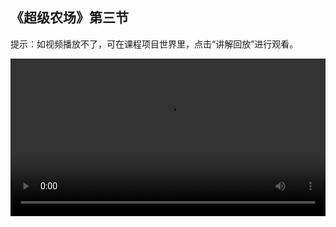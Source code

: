 ## 《超级农场》第三节
 
提示：如视频播放不了，可在课程项目世界里，点击“讲解回放”进行观看。
 
<video width="100%" controls controlslist="nodownload nofullscreen noremoteplayback" disablePictureInPicture>
  <source src="https://api.keepwork.com/ts-storage/siteFiles/22521/raw#x1_超级农场L3.webm" type="video/webm" />
  <source src="https://api.keepwork.com/ts-storage/siteFiles/22520/raw#x1_超级农场L3.mp4" type="video/mp4" />
   
  你的浏览器不支持播放
</video>
<style>
video::-webkit-media-controls-fullscreen-button { display: none; } 
</style>

## 步骤一

在上一节课中，我们学会了如何在农场里种植苹果
这节课我们来学习如何种植胡萝卜
首先我们来搭建胡萝卜模型
点击E按钮，打开工具栏
选择工具子标签下的彩色方块
选择黄色，右键放置方块，做为胡萝卜的下半部分
选择橙色，右键放置方块，做为胡萝卜的上半部分
然后，我们为胡萝卜添加叶子
再次打开工具栏
选择工具子标签下的彩色栅栏
选择绿色，在最上一层放置4个栅栏做为胡萝卜的叶子
按下Ctrl键，点击鼠标左键，选中胡萝卜模型
点击保存，保存为Bmax模型，命名为carrot
设置模型属性为可拖动
右键放置模型到场景中
按住Ctrl键，鼠标左键拖动胡萝卜
复制出5颗胡萝卜
将它拖动到合适的位置上
这样，两排胡萝卜就种好啦
但其实胡萝卜的颜色不一定都是橙色的
相传最早的胡萝卜颜色是紫色的哦
同学们还见过其它颜色的胡萝卜么？
快去试试搭建你的胡萝卜模型吧


### 步骤二

在上一节课中，我们学会了如何在农场里种植胡萝卜
这节课我们把胡萝卜上架到蔬菜商店，对外出售
可以看到，在蔬菜架上摆放了各种各样的胡萝卜
现在我们需要为胡萝卜标价
这里我们使用告示牌来实现标价的功能
点击E按钮，打开工具栏
选择电影子标签下的告示牌
鼠标右键把告示牌放置在胡萝卜前方
接着，鼠标右键点击告示牌，进入文字编辑界面
我们可以在这里写下文字，比如：6.5元/斤
同样方法，我们给其它胡萝卜标价
好啦，一切准备就绪，开卖吧
